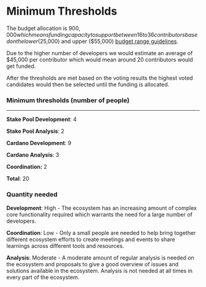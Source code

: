 # Minimum Thresholds

The budget allocation is $900,000 which means funding capacity to support between 16 to 36 contributors based on the lower ($25,000) and upper ($55,000) [budget range guidelines](budget-ranges.md). &#x20;

Due to the higher number of developers we would estimate an average of $45,000 per contributor which would mean around 20 contributors would get funded.

After the thresholds are met based on the voting results the highest voted candidates would then be selected until the funding is allocated.

### Minimum thresholds (number of people)

****

**Stake Pool Development**: 4

**Stake Pool Analysis**: 2

**Cardano Development**: 9

**Cardano Analysis**: 3

**Coordination:** 2

**Total**: 20



### Quantity needed

**Development**: High - The ecosystem has an increasing amount of complex core functionality required which warrants the need for a large number of developers.

**Coordination**: Low - Only a small people are needed to help bring together different ecosystem efforts to create meetings and events to share learnings across different tools and resources.

**Analysis**: Moderate - A moderate amount of regular analysis is needed on the ecosystem and proposals to give a good overview of issues and solutions available in the ecosystem. Analysis is not needed at all times in every part of the ecosystem.
